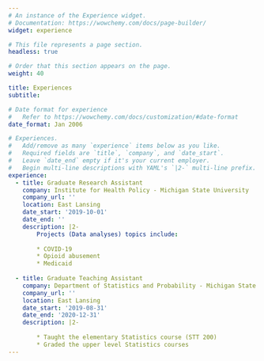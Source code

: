 ```yaml
---
# An instance of the Experience widget.
# Documentation: https://wowchemy.com/docs/page-builder/
widget: experience

# This file represents a page section.
headless: true

# Order that this section appears on the page.
weight: 40

title: Experiences
subtitle:

# Date format for experience
#   Refer to https://wowchemy.com/docs/customization/#date-format
date_format: Jan 2006

# Experiences.
#   Add/remove as many `experience` items below as you like.
#   Required fields are `title`, `company`, and `date_start`.
#   Leave `date_end` empty if it's your current employer.
#   Begin multi-line descriptions with YAML's `|2-` multi-line prefix.
experience:
  - title: Graduate Research Assistant
    company: Institute for Health Policy - Michigan State University
    company_url: ''
    location: East Lansing
    date_start: '2019-10-01'
    date_end: ''
    description: |2-
        Projects (Data analyses) topics include:
        
        * COVID-19
        * Opioid abusement
        * Medicaid
        
  - title: Graduate Teaching Assistant
    company: Department of Statistics and Probability - Michigan State University
    company_url: ''
    location: East Lansing
    date_start: '2019-08-31'
    date_end: '2020-12-31'
    description: |2-
    
        * Taught the elementary Statistics course (STT 200)
        * Graded the upper level Statistics courses
---
```

